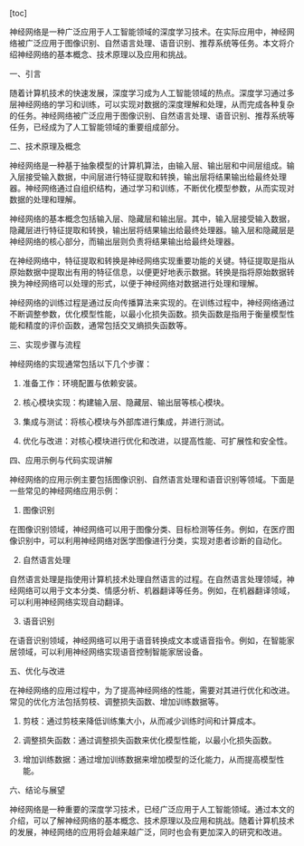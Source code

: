 
[toc]                    
                
                
神经网络是一种广泛应用于人工智能领域的深度学习技术。在实际应用中，神经网络被广泛应用于图像识别、自然语言处理、语音识别、推荐系统等任务。本文将介绍神经网络的基本概念、技术原理以及应用和挑战。

一、引言

随着计算机技术的快速发展，深度学习成为人工智能领域的热点。深度学习通过多层神经网络的学习和训练，可以实现对数据的深度理解和处理，从而完成各种复杂的任务。神经网络被广泛应用于图像识别、自然语言处理、语音识别、推荐系统等任务，已经成为了人工智能领域的重要组成部分。

二、技术原理及概念

神经网络是一种基于抽象模型的计算机算法，由输入层、输出层和中间层组成。输入层接受输入数据，中间层进行特征提取和转换，输出层将结果输出给最终处理器。神经网络通过自组织结构，通过学习和训练，不断优化模型参数，从而实现对数据的处理和理解。

神经网络的基本概念包括输入层、隐藏层和输出层。其中，输入层接受输入数据，隐藏层进行特征提取和转换，输出层将结果输出给最终处理器。输入层和隐藏层是神经网络的核心部分，而输出层则负责将结果输出给最终处理器。

在神经网络中，特征提取和转换是神经网络实现重要功能的关键。特征提取是指从原始数据中提取出有用的特征信息，以便更好地表示数据。转换是指将原始数据转换为神经网络可以处理的形式，以便于神经网络对数据进行处理和理解。

神经网络的训练过程是通过反向传播算法来实现的。在训练过程中，神经网络通过不断调整参数，优化模型性能，以最小化损失函数。损失函数是指用于衡量模型性能和精度的评价函数，通常包括交叉熵损失函数等。

三、实现步骤与流程

神经网络的实现通常包括以下几个步骤：

1. 准备工作：环境配置与依赖安装。

2. 核心模块实现：构建输入层、隐藏层、输出层等核心模块。

3. 集成与测试：将核心模块与外部库进行集成，并进行测试。

4. 优化与改进：对核心模块进行优化和改进，以提高性能、可扩展性和安全性。

四、应用示例与代码实现讲解

神经网络的应用示例主要包括图像识别、自然语言处理和语音识别等领域。下面是一些常见的神经网络应用示例：

1. 图像识别

在图像识别领域，神经网络可以用于图像分类、目标检测等任务。例如，在医疗图像识别中，可以利用神经网络对医学图像进行分类，实现对患者诊断的自动化。

2. 自然语言处理

自然语言处理是指使用计算机技术处理自然语言的过程。在自然语言处理领域，神经网络可以用于文本分类、情感分析、机器翻译等任务。例如，在机器翻译领域，可以利用神经网络实现自动翻译。

3. 语音识别

在语音识别领域，神经网络可以用于语音转换成文本或语音指令。例如，在智能家居领域，可以利用神经网络实现语音控制智能家居设备。

五、优化与改进

在神经网络的应用过程中，为了提高神经网络的性能，需要对其进行优化和改进。常见的优化方法包括剪枝、调整损失函数、增加训练数据等。

1. 剪枝：通过剪枝来降低训练集大小，从而减少训练时间和计算成本。

2. 调整损失函数：通过调整损失函数来优化模型性能，以最小化损失函数。

3. 增加训练数据：通过增加训练数据来增加模型的泛化能力，从而提高模型性能。

六、结论与展望

神经网络是一种重要的深度学习技术，已经广泛应用于人工智能领域。通过本文的介绍，可以了解神经网络的基本概念、技术原理以及应用和挑战。随着计算机技术的发展，神经网络的应用将会越来越广泛，同时也会有更加深入的研究和改进。

